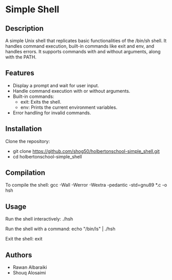 # Simple Shell

## Description

A simple Unix shell that replicates basic functionalities of the /bin/sh shell. It handles command execution, built-in commands like exit and env, and handles errors. It supports commands with and without arguments, along with the PATH.

## Features

- Display a prompt and wait for user input.
- Handle command execution with or without arguments.
- Built-in commands:
  - exit: Exits the shell.
  - env: Prints the current environment variables.
- Error handling for invalid commands.

## Installation

Clone the repository:
- git clone https://github.com/shog50/holbertonschool-simple_shell.git
- cd holbertonschool-simple_shell

## Compilation

To compile the shell:
gcc -Wall -Werror -Wextra -pedantic -std=gnu89 *.c -o hsh

## Usage

Run the shell interactively:
./hsh

Run the shell with a command:
echo "/bin/ls" | ./hsh

Exit the shell:
exit

## Authors
- Rawan Albaraiki
- Shouq Alosaimi
